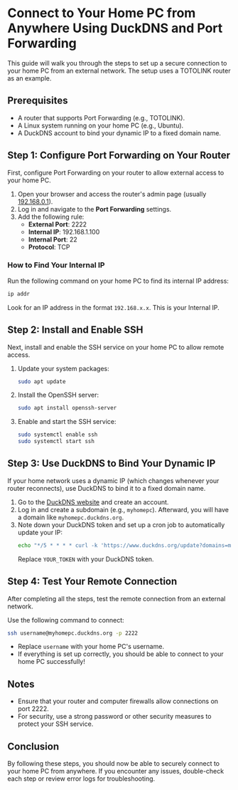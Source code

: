 # Connect to Your Home PC from Anywhere Using DuckDNS and Port Forwarding

This guide will walk you through the steps to set up a secure connection to your home PC from an external network. The setup uses a TOTOLINK router as an example.

## Prerequisites
- A router that supports Port Forwarding (e.g., TOTOLINK).
- A Linux system running on your home PC (e.g., Ubuntu).
- A DuckDNS account to bind your dynamic IP to a fixed domain name.

## Step 1: Configure Port Forwarding on Your Router

First, configure Port Forwarding on your router to allow external access to your home PC.

1. Open your browser and access the router's admin page (usually [192.168.0.1](http://192.168.0.1)).
2. Log in and navigate to the **Port Forwarding** settings.
3. Add the following rule:
   - **External Port**: 2222
   - **Internal IP**: 192.168.1.100
   - **Internal Port**: 22
   - **Protocol**: TCP

### How to Find Your Internal IP
Run the following command on your home PC to find its internal IP address:
```bash
ip addr
```
Look for an IP address in the format `192.168.x.x`. This is your Internal IP.

## Step 2: Install and Enable SSH

Next, install and enable the SSH service on your home PC to allow remote access.

1. Update your system packages:
   ```bash
   sudo apt update
   ```
2. Install the OpenSSH server:
   ```bash
   sudo apt install openssh-server
   ```
3. Enable and start the SSH service:
   ```bash
   sudo systemctl enable ssh
   sudo systemctl start ssh
   ```

## Step 3: Use DuckDNS to Bind Your Dynamic IP

If your home network uses a dynamic IP (which changes whenever your router reconnects), use DuckDNS to bind it to a fixed domain name.

1. Go to the [DuckDNS website](https://www.duckdns.org/) and create an account.
2. Log in and create a subdomain (e.g., `myhomepc`). Afterward, you will have a domain like `myhomepc.duckdns.org`.
3. Note down your DuckDNS token and set up a cron job to automatically update your IP:
   ```bash
   echo "*/5 * * * * curl -k 'https://www.duckdns.org/update?domains=myhomepc&token=YOUR_TOKEN&ip='" | crontab -
   ```
   Replace `YOUR_TOKEN` with your DuckDNS token.

## Step 4: Test Your Remote Connection

After completing all the steps, test the remote connection from an external network.

Use the following command to connect:
```bash
ssh username@myhomepc.duckdns.org -p 2222
```
- Replace `username` with your home PC's username.
- If everything is set up correctly, you should be able to connect to your home PC successfully!

## Notes
- Ensure that your router and computer firewalls allow connections on port 2222.
- For security, use a strong password or other security measures to protect your SSH service.

## Conclusion

By following these steps, you should now be able to securely connect to your home PC from anywhere. If you encounter any issues, double-check each step or review error logs for troubleshooting.

